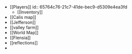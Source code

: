 - [[Players]]
  id:: 65764c76-21c7-41de-bec9-d5309e4ea3fd
	- [[Inventory]]
- [[Calis map]]
- [[Jefferson]]
- [[valley farm]]
- [[World Map]]
- [[Flensia]]
- [[reflections]]
-